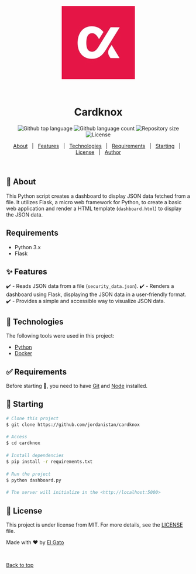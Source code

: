 <div align="center" id="top"> 
  <img src="./cardknox_logo.jpeg" alt="Cardknox" />

  &#xa0;

  <!-- <a href="https://cardknox.netlify.app">Demo</a> -->
</div>

<h1 align="center">Cardknox</h1>

<p align="center">
  <img alt="Github top language" src="https://img.shields.io/github/languages/top/jordanistan/cardknox?color=56BEB8">

  <img alt="Github language count" src="https://img.shields.io/github/languages/count/jordanistan/cardknox?color=56BEB8">

  <img alt="Repository size" src="https://img.shields.io/github/repo-size/jordanistan/cardknox?color=56BEB8">

  <img alt="License" src="https://img.shields.io/github/license/jordanistan/cardknox?color=56BEB8">

  <!-- <img alt="Github issues" src="https://img.shields.io/github/issues/jordanistan/cardknox?color=56BEB8" /> -->

  <!-- <img alt="Github forks" src="https://img.shields.io/github/forks/jordanistan/cardknox?color=56BEB8" /> -->

  <!-- <img alt="Github stars" src="https://img.shields.io/github/stars/jordanistan/cardknox?color=56BEB8" /> -->
</p>

<!-- Status -->

<!-- <h4 align="center"> 
	🚧  Cardknox 🚀 Under construction...  🚧
</h4> 

<hr> -->

<p align="center">
  <a href="#dart-about">About</a> &#xa0; | &#xa0; 
  <a href="#sparkles-features">Features</a> &#xa0; | &#xa0;
  <a href="#rocket-technologies">Technologies</a> &#xa0; | &#xa0;
  <a href="#white_check_mark-requirements">Requirements</a> &#xa0; | &#xa0;
  <a href="#checkered_flag-starting">Starting</a> &#xa0; | &#xa0;
  <a href="#memo-license">License</a> &#xa0; | &#xa0;
  <a href="https://github.com/jordanistan" target="_blank">Author</a>
</p>

<br>

## :dart: About ##

This Python script creates a dashboard to display JSON data fetched from a file. It utilizes Flask, a micro web framework for Python, to create a basic web application and render a HTML template (`dashboard.html`) to display the JSON data.

## Requirements
- Python 3.x
- Flask

## :sparkles: Features ##

:heavy_check_mark: - Reads JSON data from a file (`security_data.json`).
:heavy_check_mark: - Renders a dashboard using Flask, displaying the JSON data in a user-friendly format.
:heavy_check_mark: - Provides a simple and accessible way to visualize JSON data. 

## :rocket: Technologies ##

The following tools were used in this project:

- [Python](https://www.python.org/downloads/)
- [Docker](https://www.docker.com/products/docker-desktop/)


## :white_check_mark: Requirements ##

Before starting :checkered_flag:, you need to have [Git](https://git-scm.com) and [Node](https://nodejs.org/en/) installed.

## :checkered_flag: Starting ##

```bash
# Clone this project
$ git clone https://github.com/jordanistan/cardknox

# Access
$ cd cardknox

# Install dependencies
$ pip install -r requirements.txt

# Run the project
$ python dashboard.py

# The server will initialize in the <http://localhost:5000>
```

## :memo: License ##

This project is under license from MIT. For more details, see the [LICENSE](LICENSE.md) file.


Made with :heart: by <a href="https://github.com/jordanistan" target="_blank">El Gato</a>

&#xa0;

<a href="#top">Back to top</a>

